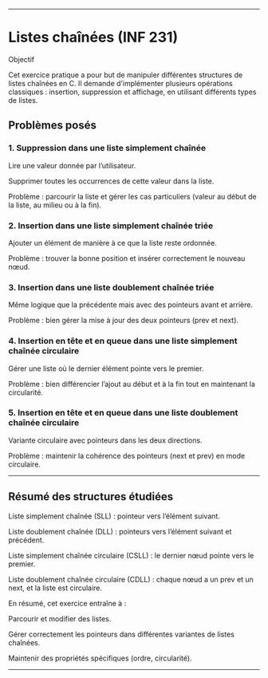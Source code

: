 


----

# Listes chaînées (INF 231)

Objectif

Cet exercice pratique a pour but de manipuler différentes structures de listes chaînées en C.
Il demande d’implémenter plusieurs opérations classiques : insertion, suppression et affichage, en utilisant différents types de listes.


 ## Problèmes posés

### 1. Suppression dans une liste simplement chaînée

Lire une valeur donnée par l’utilisateur.

Supprimer toutes les occurrences de cette valeur dans la liste.

Problème : parcourir la liste et gérer les cas particuliers (valeur au début de la liste, au milieu ou à la fin).



### 2. Insertion dans une liste simplement chaînée triée

Ajouter un élément de manière à ce que la liste reste ordonnée.

Problème : trouver la bonne position et insérer correctement le nouveau nœud.



### 3. Insertion dans une liste doublement chaînée triée

Même logique que la précédente mais avec des pointeurs avant et arrière.

Problème : bien gérer la mise à jour des deux pointeurs (prev et next).



### 4. Insertion en tête et en queue dans une liste simplement chaînée circulaire

Gérer une liste où le dernier élément pointe vers le premier.

Problème : bien différencier l’ajout au début et à la fin tout en maintenant la circularité.



### 5. Insertion en tête et en queue dans une liste doublement chaînée circulaire

Variante circulaire avec pointeurs dans les deux directions.

Problème : maintenir la cohérence des pointeurs (next et prev) en mode circulaire.





---

 ## Résumé des structures étudiées
Liste simplement chaînée (SLL) : pointeur vers l’élément suivant.

Liste doublement chaînée (DLL) : pointeurs vers l’élément suivant et précédent.

Liste simplement chaînée circulaire (CSLL) : le dernier nœud pointe vers le premier.

Liste doublement chaînée circulaire (CDLL) : chaque nœud a un prev et un next, et la liste est circulaire.

En résumé, cet exercice entraîne à :

Parcourir et modifier des listes.

Gérer correctement les pointeurs dans différentes variantes de listes chaînées.

Maintenir des propriétés spécifiques (ordre, circularité).



---


